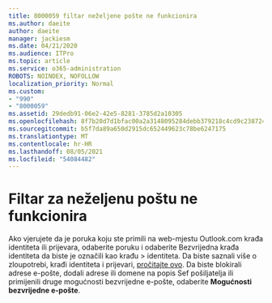 ```yaml
---
title: 8000059 filtar neželjene pošte ne funkcionira
ms.author: daeite
author: daeite
manager: jackiesm
ms.date: 04/21/2020
ms.audience: ITPro
ms.topic: article
ms.service: o365-administration
ROBOTS: NOINDEX, NOFOLLOW
localization_priority: Normal
ms.custom:
- "990"
- "8000059"
ms.assetid: 29dedb91-06e2-42e5-8281-3785d2a10305
ms.openlocfilehash: 8f7b20d7d1bfac00a2a3148095284debb379218c4cd9c2387249df994fbb08b6
ms.sourcegitcommit: b5f7da89a650d2915dc652449623c78be6247175
ms.translationtype: MT
ms.contentlocale: hr-HR
ms.lasthandoff: 08/05/2021
ms.locfileid: "54084482"
---
```

# <a name="spam-filter-not-working"></a>Filtar za neželjenu poštu ne funkcionira

Ako vjerujete da je poruka koju ste primili na web-mjestu Outlook.com krađa identiteta  ili prijevara, odaberite poruku i odaberite Bezvrijedna krađa identiteta da biste je označili kao krađu \>  identiteta. Da biste saznali više o zloupotrebi, krađi identiteta i prijevari, [pročitajte ovo](https://support.office.com/article/0d882ea5-eedc-4bed-aebc-079ffa1105a3?wt.mc_id=Office_Outlook_com_Alchemy). Da biste blokirali adrese e-pošte, dodali adrese ili domene na popis Sef pošiljatelja ili primijenili druge mogućnosti bezvrijedne e-pošte, odaberite **Mogućnosti bezvrijedne e-pošte**.
  